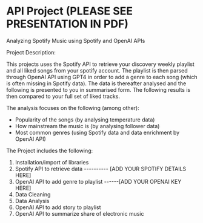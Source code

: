 # API Project (PLEASE SEE PRESENTATION IN PDF)
Analyzing Spotify Music using Spotify and OpenAI APIs

Project Description:

This projects uses the Spotify API to retrieve your discovery weekly playlist and all liked songs from your spotify account. The playlist is then parsed through OpenAI API using GPT4 in order to add a genre to each song (which is often missing in Spotify data). The data is thereafter analysed and the following is presented to you in summarised form. The following results is then compared to your full set of liked tracks.

The analysis focuses on the following (among other):
- Popularity of the songs (by analysing temperature data)
- How mainstream the music is (by analysing follower data)
- Most common genres (using Spotify data and data enrichment by OpenAI API)

The Project includes the following:

1) Installation/import of libraries
2) Spotify API to retrieve data         ---------- [ADD YOUR SPOTIFY DETAILS HERE]
3) OpenAI API to add genre to playlist   ------[ADD YOUR OPENAI KEY HERE]
4) Data Cleaning
5) Data Analysis
6) OpenAI API to add story to playlist
7) OpenAI API to summarize share of electronic music
